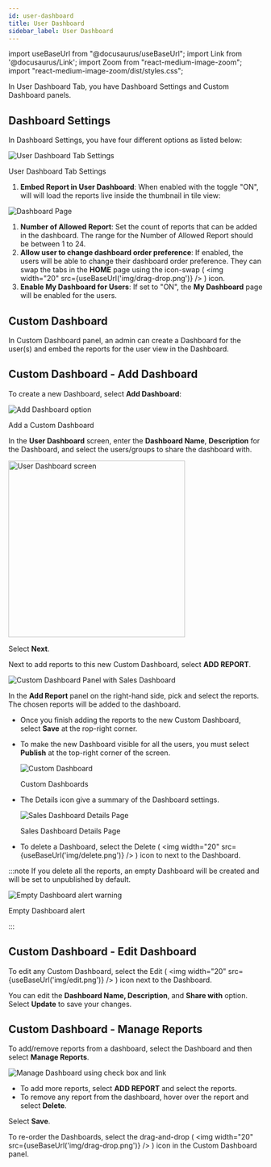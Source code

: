 ```yaml
---
id: user-dashboard 
title: User Dashboard
sidebar_label: User Dashboard
---
```


import useBaseUrl from "@docusaurus/useBaseUrl";
import Link from '@docusaurus/Link';
import Zoom from "react-medium-image-zoom";
import "react-medium-image-zoom/dist/styles.css";

In User Dashboard Tab, you have Dashboard Settings and Custom Dashboard
panels.

## Dashboard Settings

In Dashboard Settings, you have four different options as listed below:

  <div class="center">
    <Zoom>
      <img alt="User Dashboard Tab Settings" src={useBaseUrl('doc-images/admin-guide/admin-functions/settings/gen1.png')}/>
    </Zoom>
    <p>User Dashboard Tab Settings</p>
  </div>

1. **Embed Report in User Dashboard**: When enabled with the toggle "ON", will will load the reports live inside the thumbnail in tile view:

  <div class="center">
    <Zoom>
      <img alt="Dashboard Page" src={useBaseUrl('doc-images/admin-guide/admin-functions/settings/gen2.png')}/>
    </Zoom>
  </div>

1. **Number of Allowed Report**: Set the count of reports that can be added in the dashboard. The range for the Number of Allowed Report should be between 1 to 24.
1. **Allow user to change dashboard order preference**: If enabled, the users will be able to change their dashboard order preference. They can swap the tabs in the **HOME** page using the icon-swap ( <img width="20" src={useBaseUrl('img/drag-drop.png')} /> ) icon.
1. **Enable My Dashboard for Users**: If set to "ON", the **My Dashboard** page will be enabled for the users.

## Custom Dashboard

In Custom Dashboard panel, an admin can create a Dashboard for the user(s) and embed the reports for the user view in the Dashboard.

## Custom Dashboard - Add Dashboard

To create a new Dashboard, select **Add Dashboard**:

  <div class="center">
    <Zoom>
      <img alt="Add Dashboard option" src={useBaseUrl('doc-images/admin-guide/admin-functions/settings/ud5.png')} />
    </Zoom>
    <p>Add a Custom Dashboard</p>
  </div>

In the **User Dashboard** screen, enter the **Dashboard Name**, **Description** for the Dashboard, and select the users/groups to share the dashboard with.

  <div class="center">
    <Zoom>
      <img alt="User Dashboard screen" src={useBaseUrl('doc-images/admin-guide/admin-functions/settings/ud6.png')} width="350" />
    </Zoom>
  </div>

Select **Next**.

Next to add reports to this new Custom Dashboard, select **ADD REPORT**.

  <div class="center">
    <Zoom>
      <img alt="Custom Dashboard Panel with Sales Dashboard" src={useBaseUrl('doc-images/admin-guide/settings/custom-dashboard-add-report.png')}/>
    </Zoom>
  </div>

In the **Add Report** panel on the right-hand side, pick and select the reports.
The chosen reports will be added to the dashboard.

* Once you finish adding the reports to the new Custom Dashboard, select **Save** at the rop-right corner.
* To make the new Dashboard visible for all the users, you must select **Publish** at the top-right corner of the screen.

  <div class="center">
    <Zoom>
      <img alt="Custom Dashboard" src={useBaseUrl('doc-images/admin-guide/settings/custom-dash.png')}/>
    </Zoom>
    <p>Custom Dashboards</p>
  </div>

* The Details icon give a summary of the Dashboard settings.

  <div class="center">
    <Zoom>
      <img alt="Sales Dashboard Details Page" src={useBaseUrl('doc-images/admin-guide/admin-functions/settings/ud12.png')}/>
    </Zoom>
    <p>Sales Dashboard Details Page</p>
  </div>

* To delete a Dashboard, select the Delete ( <img width="20" src={useBaseUrl('img/delete.png')} /> ) icon to next to the Dashboard.

:::note
If you delete all the reports, an empty Dashboard will be created and will be set to unpublished by default.
  <div class="center">
    <Zoom>
      <img alt="Empty Dashboard alert warning" src={useBaseUrl('doc-images/admin-guide/settings/delete-all.png')}/>
    </Zoom>
    <p>Empty Dashboard alert</p>
  </div>
:::

## Custom Dashboard - Edit Dashboard

To edit any Custom Dashboard, select the Edit ( <img width="20" src={useBaseUrl('img/edit.png')} /> ) icon next to the Dashboard.

You can edit the **Dashboard Name, Description**, and **Share with** option.
Select **Update** to save your changes.

## Custom Dashboard - Manage Reports

To add/remove reports from a dashboard, select the Dashboard and then select **Manage Reports**.

  <div class="center">
    <Zoom>
      <img alt="Manage Dashboard using check box and link" src={useBaseUrl('doc-images/admin-guide/admin-functions/settings/mg.png')}/>
    </Zoom>
  </div>

* To add more reports, select **ADD REPORT** and select the reports.
* To remove any report from the dashboard, hover over the report and select **Delete**.

Select **Save**.

To re-order the Dashboards, select the drag-and-drop ( <img width="20" src={useBaseUrl('img/drag-drop.png')} /> ) icon in the Custom Dashboard panel.
